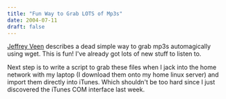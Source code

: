 ```yaml
---
title: "Fun Way to Grab LOTS of Mp3s"
date: 2004-07-11
draft: false
---
```


[Jeffrey Veen](https://web.archive.org/web/20040722054847/http://www.veen.com/jeff/archives/000573.html "Jeffrey Veen: MP3 Blogs and wget") describes a dead simple way to grab mp3s automagically using wget. This is fun! I've already got lots of new stuff to listen to.

Next step is to write a script to grab these files when I jack into the home network with my laptop (I download them onto my home linux server) and import them directly into iTunes. Which shouldn't be too hard since I just discovered the iTunes COM interface last week.
